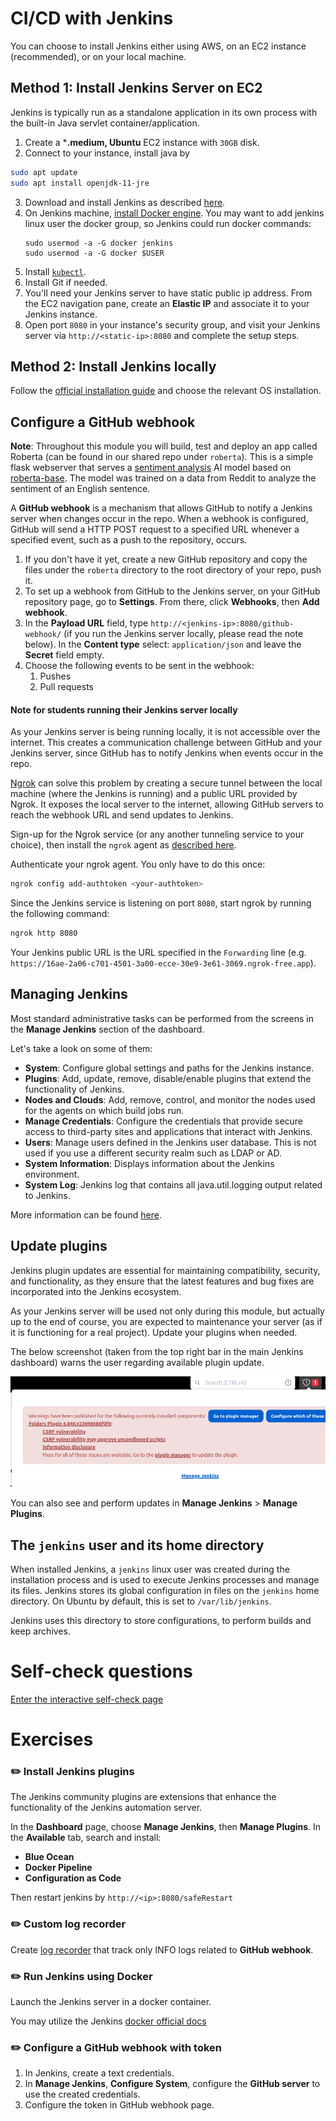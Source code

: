 # CI/CD with Jenkins

You can choose to install Jenkins either using AWS, on an EC2 instance (recommended), or on your local machine. 

## Method 1: Install Jenkins Server on EC2

Jenkins is typically run as a standalone application in its own process with the built-in Java servlet container/application.

1. Create a ***.medium, Ubuntu** EC2 instance with `30GB` disk.
2. Connect to your instance, install java by

```bash
sudo apt update
sudo apt install openjdk-11-jre
```

3. Download and install Jenkins as described [here](https://www.jenkins.io/doc/book/installing/linux/#debianubuntu).
4. On Jenkins machine, [install Docker engine](https://docs.docker.com/engine/install/ubuntu/). You may want to add jenkins linux user the docker group, so Jenkins could run docker commands:
   ```shell
   sudo usermod -a -G docker jenkins
   sudo usermod -a -G docker $USER
   ```
5. Install [`kubectl`](https://kubernetes.io/docs/tasks/tools/install-kubectl-linux/). 
6. Install Git if needed.
7. You'll need your Jenkins server to have static public ip address. From the EC2 navigation pane, create an **Elastic IP** and associate it to your Jenkins instance.
8. Open port `8080` in your instance's security group, and visit your Jenkins server via `http://<static-ip>:8080` and complete the setup steps.

## Method 2: Install Jenkins locally

Follow the [official installation guide](https://www.jenkins.io/doc/book/installing/linux/) and choose the relevant OS installation. 


## Configure a GitHub webhook

**Note**: Throughout this module you will build, test and deploy an app called Roberta (can be found in our shared repo under `roberta`).
This is a simple flask webserver that serves a [sentiment analysis](https://en.wikipedia.org/wiki/Sentiment_analysis) AI model based on [roberta-base](https://huggingface.co/roberta-base).
The model was trained on a data from Reddit to analyze the sentiment of an English sentence. 

A **GitHub webhook** is a mechanism that allows GitHub to notify a Jenkins server when changes occur in the repo. 
When a webhook is configured, GitHub will send a HTTP POST request to a specified URL whenever a specified event, such as a push to the repository, occurs.

1. If you don't have it yet, create a new GitHub repository and copy the files under the `roberta` directory to the root directory of your repo, push it.
2. To set up a webhook from GitHub to the Jenkins server, on your GitHub repository page, go to **Settings**. From there, click **Webhooks**, then **Add webhook**.
3. In the **Payload URL** field, type `http://<jenkins-ip>:8080/github-webhook/` (if you run the Jenkins server locally, please read the note below). In the **Content type** select: `application/json` and leave the **Secret** field empty.
4. Choose the following events to be sent in the webhook:
    1. Pushes
    2. Pull requests

#### Note for students running their Jenkins server locally

As your Jenkins server is being running locally, it is not accessible over the internet. 
This creates a communication challenge between GitHub and your Jenkins server, since GitHub has to notify Jenkins when events occur in the repo.

[Ngrok](https://ngrok.com/) can solve this problem by creating a secure tunnel between the local machine (where the Jenkins is running) and a public URL provided by Ngrok.
It exposes the local server to the internet, allowing GitHub servers to reach the webhook URL and send updates to Jenkins.

Sign-up for the Ngrok service (or any another tunneling service to your choice), then install the `ngrok` agent as [described here](https://ngrok.com/docs/getting-started/#step-2-install-the-ngrok-agent). 

Authenticate your ngrok agent. You only have to do this once:

```bash
ngrok config add-authtoken <your-authtoken>
```

Since the Jenkins service is listening on port `8080`, start ngrok by running the following command:

```bash
ngrok http 8080
```

Your Jenkins public URL is the URL specified in the `Forwarding` line (e.g. `https://16ae-2a06-c701-4501-3a00-ecce-30e9-3e61-3069.ngrok-free.app`).

## Managing Jenkins

Most standard administrative tasks can be performed from the screens in the **Manage Jenkins** section of the dashboard.

Let's take a look on some of them:

- **System**: Configure global settings and paths for the Jenkins instance.
- **Plugins**: Add, update, remove, disable/enable plugins that extend the functionality of Jenkins. 
- **Nodes and Clouds**: Add, remove, control, and monitor the nodes used for the agents on which build jobs run.
- **Manage Credentials**: Configure the credentials that provide secure access to third-party sites and applications that interact with Jenkins.
- **Users**: Manage users defined in the Jenkins user database. This is not used if you use a different security realm such as LDAP or AD.
- **System Information**: Displays information about the Jenkins environment.
- **System Log**: Jenkins log that contains all java.util.logging output related to Jenkins.

More information can be found [here](https://www.jenkins.io/doc/book/managing/).

## Update plugins 

Jenkins plugin updates are essential for maintaining compatibility, security, and functionality, as they ensure that the latest features and bug fixes are incorporated into the Jenkins ecosystem.

As your Jenkins server will be used not only during this module, but actually up to the end of course, 
you are expected to maintenance your server (as if it is functioning for a real project). Update your plugins when needed. 

The below screenshot (taken from the top right bar in the main Jenkins dashboard) warns the user regarding available plugin update.

![](../.img/jenkins_plugin_update.png)

You can also see and perform updates in **Manage Jenkins** > **Manage Plugins**.

## The `jenkins` user and its home directory

When installed Jenkins, a `jenkins` linux user was created during the installation process and is used to execute Jenkins processes and manage its files.
Jenkins stores its global configuration in files on the `jenkins` home directory. On Ubuntu by default, this is set to `/var/lib/jenkins`. 

Jenkins uses this directory to store configurations, to perform builds and keep archives. 

# Self-check questions

[Enter the interactive self-check page](https://alonitac.github.io/UPES-CSDV-3001/multichoice-questions/jenkins_setup.html)

# Exercises 

### :pencil2: Install Jenkins plugins

The Jenkins community plugins are extensions that enhance the functionality of the Jenkins automation server. 

In the **Dashboard** page, choose **Manage Jenkins**, then **Manage Plugins**. In the **Available** tab, search and install:

- **Blue Ocean**
- **Docker Pipeline**
- **Configuration as Code**

Then restart jenkins by `http://<ip>:8080/safeRestart`

### :pencil2: Custom log recorder

Create [log recorder](https://www.jenkins.io/doc/book/system-administration/viewing-logs/#logs-in-jenkins) that track only INFO logs related to **GitHub webhook**. 

### :pencil2: Run Jenkins using Docker

Launch the Jenkins server in a docker container.

You may utilize the Jenkins [docker official docs](https://www.jenkins.io/doc/book/installing/docker/)

### :pencil2: Configure a GitHub webhook with token 

1. In Jenkins, create a text credentials.
2. In **Manage Jenkins**, **Configure System**, configure the **GitHub server** to use the created credentials.
3. Configure the token in GitHub webhook page. 